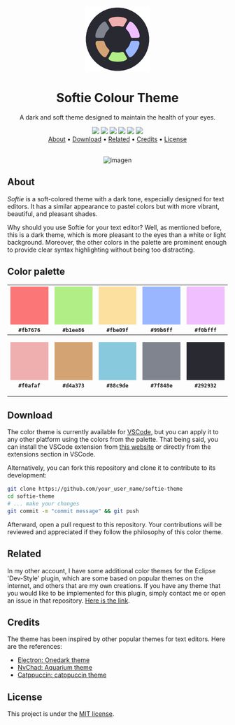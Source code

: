 <div class="logo" align="center">
  <img src="resources/images/logout.png" width="150">
</div>

<h1 class="title" align="center">
  Softie Colour Theme
  <br>
</h1>

<div class="description" align="center">
  <p>A dark and soft theme designed to maintain the health of your eyes.</p>
</div>

<div class="badges" align="center">
  <img src="https://img.shields.io/github/stars/dpv927/softie-theme?color=f0afaf&style=flat-square">
  <img src="https://img.shields.io/github/last-commit/dpv927/softie-theme?color=b1ee86&style=flat-square">
  <img src="https://img.shields.io/github/license/dpv927/softie-theme?color=fbe09f&style=flat-square">
  <img src="https://img.shields.io/visual-studio-marketplace/d/filipondios.softie-theme?color=f0bfff&style=flat-square">
  <img src="https://img.shields.io/github/repo-size/dpv927/softie-theme?color=99b6ff&style=flat-square">
  <img src="https://img.shields.io/github/forks/dpv927/softie-theme?color=7f848e&style=flat-square">
</div>

<div class="shortcuts" align="center">
  <a href="#about">About</a> •
  <a href="#download">Download</a> •
  <a href="#related">Related</a> •
  <a href="#credits">Credits</a> •
  <a href="#license">License</a>
</div>

<br>

<div class="preview" align="center">
  
![imagen](https://user-images.githubusercontent.com/113710742/224733973-1febd380-89e2-4b70-b254-f4612ed5cd0c.png)
  
</div>

## About

*Softie* is a soft-colored theme with a dark tone, especially designed for text editors. It has a similar appearance to pastel colors but with more vibrant, beautiful, and pleasant shades.

Why should you use Softie for your text editor? Well, as mentioned before, this is a dark theme, which is more pleasant to the eyes than a white or light background. Moreover, the other colors in the palette are prominent enough to provide clear syntax highlighting without being too distracting.

## Color palette

<div align="center" class="palette">

| <img src="resources/images/red.png" width="100px;"/><br/><b>``#fb7676``</b><br/> | <img src="resources/images/green.png" width="100px;"/><br/><b>``#b1ee86``</b><br/> | <img src="resources/images/yellow.png" width="100px;"/><br/><b>``#fbe09f``</b><br/> | <img src="resources/images/blue.png" width="100px;"/><br/><b>``#99b6ff``</b><br/> | <img src="resources/images/purple.png" width="100px;"/><br/><b>``#f0bfff``</b><br/> |
| --- | --- | --- | --- | --- |
| <p align="center"><img src="resources/images/red2.png" width="100px;"/><br/><b>``#f0afaf``</b><br/></p> | <p align="center"><img src="resources/images/brown.png" width="100px;"/><br/><b>``#d4a373``</b><br/></p> | <p align="center"><img src="resources/images/blue2.png" width="100px;"/><br/><b>``#88c9de``</b><br/></p> | <p align="center"><img src="resources/images/gray.png" width="100px;"/><br/><b>``#7f848e``</b><br/></p> | <p align="center"><img src="resources/images/black.png" width="100px;"/><br/><b>``#292932``</b><br/></p> |

</div>

## Download

The color theme is currently available for [VSCode](https://code.visualstudio.com/), but you can apply it to any other platform using the colors from the palette. That being said, you can install the VSCode extension from [this website](https://marketplace.visualstudio.com/items?itemName=filipondios.softie-theme) or directly from the extensions section in VSCode.

Alternatively, you can fork this repository and clone it to contribute to its development:
```bash
git clone https://github.com/your_user_name/softie-theme
cd softie-theme
# ... make your changes
git commit -m "commit message" && git push
```
Afterward, open a pull request to this repository. Your contributions will be reviewed and appreciated if they follow the philosophy of this color theme.

## Related

In my other account, I have some additional color themes for the Eclipse 'Dev-Style' plugin, which are some based on popular themes on the internet, and others that are my own creations. If you have any theme that you would like to be implemented for this plugin, simply contact me or open an issue in that repository. [Here is the link](https://github.com/Filipondios/Eclipse-Dev-Style-Themes).

## Credits

The theme has been inspired by other popular themes for text editors. Here are the references:

- [Electron: Onedark theme](https://github.com/topics/one-dark)
- [NvChad: Aquarium theme](https://nvchad.com/themes/themelist)
- [Catppuccin: catppuccin theme](https://github.com/catppuccin/catppuccin)

## License

This project is under the [MIT license](LICENSE).
